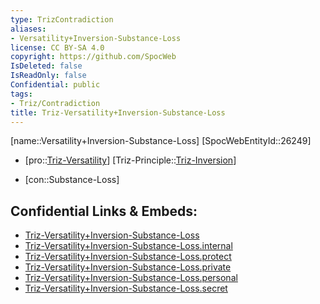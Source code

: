 ```yaml
---
type: TrizContradiction
aliases:
- Versatility+Inversion-Substance-Loss
license: CC BY-SA 4.0
copyright: https://github.com/SpocWeb
IsDeleted: false
IsReadOnly: false
Confidential: public
tags: 
- Triz/Contradiction
title: Triz-Versatility+Inversion-Substance-Loss
---
```

[name::Versatility+Inversion-Substance-Loss]
[SpocWebEntityId::26249]
+ [pro::[Triz-Versatility](tech/Triz/Parameter/Triz-Versatility.md)]
[Triz-Principle::[Triz-Inversion](tech/Triz/Principle/Triz-Inversion.md)]
- [con::Substance-Loss]



## Confidential Links & Embeds: 
- [Triz-Versatility+Inversion-Substance-Loss](../../../../_public/tech/Triz/Contradict/Triz-Versatility+Inversion-Substance-Loss.md) 
- [Triz-Versatility+Inversion-Substance-Loss.internal](../../../../_internal/tech/Triz/Contradict/Triz-Versatility+Inversion-Substance-Loss.internal.md) 
- [Triz-Versatility+Inversion-Substance-Loss.protect](../../../../_protect/tech/Triz/Contradict/Triz-Versatility+Inversion-Substance-Loss.protect.md) 
- [Triz-Versatility+Inversion-Substance-Loss.private](../../../../_private/tech/Triz/Contradict/Triz-Versatility+Inversion-Substance-Loss.private.md) 
- [Triz-Versatility+Inversion-Substance-Loss.personal](../../../../_personal/tech/Triz/Contradict/Triz-Versatility+Inversion-Substance-Loss.personal.md) 
- [Triz-Versatility+Inversion-Substance-Loss.secret](../../../../_secret/tech/Triz/Contradict/Triz-Versatility+Inversion-Substance-Loss.secret.md) 
